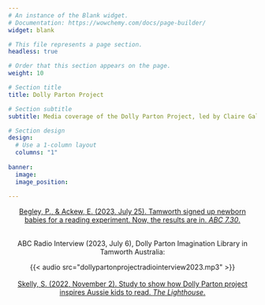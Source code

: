 ```yaml
---
# An instance of the Blank widget.
# Documentation: https://wowchemy.com/docs/page-builder/
widget: blank

# This file represents a page section.
headless: true

# Order that this section appears on the page.
weight: 10

# Section title
title: Dolly Parton Project 

# Section subtitle
subtitle: Media coverage of the Dolly Parton Project, led by Claire Galea (2023, July & 2022, November).

# Section design
design:
  # Use a 1-column layout
  columns: "1"
  
banner:
  image: 
  image_position: 
    
---
```


<center><a href="https://www.abc.net.au/news/2023-07-25/tamworth-dolly-parton-imagination-library-730/102643392" target="_blank">Begley, P., & Ackew, E. (2023, July 25). Tamworth signed up newborn babies for a reading experiment. Now, the results are in. <em>ABC 7.30</em>. </a></center>
<br/>
<center><p>ABC Radio Interview (2023, July 6), Dolly Parton Imagination Library in Tamworth Australia:</p>
<center>{{< audio src="dollypartonprojectradiointerview2023.mp3" >}}</center>
<br/>
<center><a href="https://lighthouse.mq.edu.au/article/october-2022/Study-aims-to-show-how-Dolly-Parton-project-inspires-Aussie-kids-to-read" target="_blank">Skelly, S. (2022, November 2). Study to show how Dolly Parton project inspires Aussie kids to read. <em>The Lighthouse</em>. </a></center>

